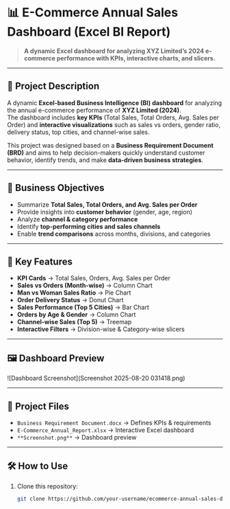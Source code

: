 # 📊 E-Commerce Annual Sales Dashboard (Excel BI Report)

> **A dynamic Excel dashboard for analyzing XYZ Limited’s 2024 e-commerce performance with KPIs, interactive charts, and slicers.**

---

## 📖 Project Description
A dynamic **Excel-based Business Intelligence (BI) dashboard** for analyzing the annual e-commerce performance of **XYZ Limited (2024)**.  
The dashboard includes **key KPIs** (Total Sales, Total Orders, Avg. Sales per Order) and **interactive visualizations** such as sales vs orders, gender ratio, delivery status, top cities, and channel-wise sales.  

This project was designed based on a **Business Requirement Document (BRD)** and aims to help decision-makers quickly understand customer behavior, identify trends, and make **data-driven business strategies**.  

---

## 🎯 Business Objectives
- Summarize **Total Sales, Total Orders, and Avg. Sales per Order**  
- Provide insights into **customer behavior** (gender, age, region)  
- Analyze **channel & category performance**  
- Identify **top-performing cities and sales channels**  
- Enable **trend comparisons** across months, divisions, and categories  

---

## 📌 Key Features
- **KPI Cards** → Total Sales, Orders, Avg. Sales per Order  
- **Sales vs Orders (Month-wise)** → Column Chart  
- **Man vs Woman Sales Ratio** → Pie Chart  
- **Order Delivery Status** → Donut Chart  
- **Sales Performance (Top 5 Cities)** → Bar Chart  
- **Orders by Age & Gender** → Column Chart  
- **Channel-wise Sales (Top 5)** → Treemap  
- **Interactive Filters** → Division-wise & Category-wise slicers  

---

## 🖼️ Dashboard Preview
![Dashboard Screenshot](Screenshot 2025-08-20 031418.png)

---

## 📂 Project Files
- `Business Requirement Document.docx` → Defines KPIs & requirements  
- `E-Commerce_Annual_Report.xlsx` → Interactive Excel dashboard  
- `**Screenshot.png**` → Dashboard preview  

---

## 🛠️ How to Use
1. Clone this repository:
   ```bash
   git clone https://github.com/your-username/ecommerce-annual-sales-dashboard.git
